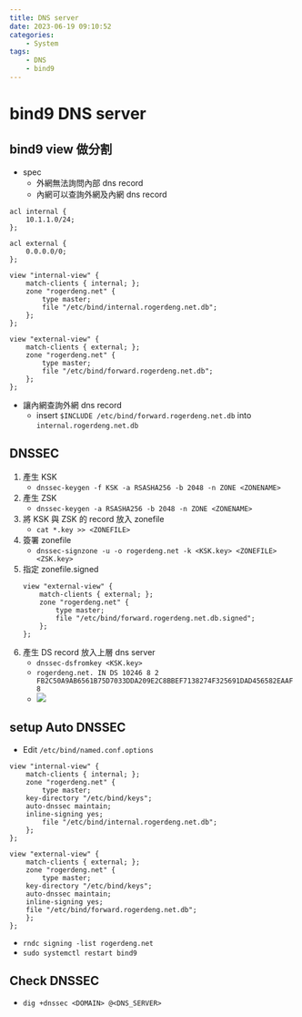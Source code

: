 ```yaml
---
title: DNS server
date: 2023-06-19 09:10:52
categories:
    - System
tags:
    - DNS
    - bind9
---
```

# bind9 DNS server
<!-- more -->

## bind9 view 做分割

- spec
    - 外網無法詢問內部 dns record
    - 內網可以查詢外網及內網 dns record

```
acl internal {
    10.1.1.0/24;
};

acl external {
    0.0.0.0/0;
};

view "internal-view" {
    match-clients { internal; };
    zone "rogerdeng.net" {
        type master;
        file "/etc/bind/internal.rogerdeng.net.db";
    };
};

view "external-view" {
    match-clients { external; };
    zone "rogerdeng.net" {
        type master;
        file "/etc/bind/forward.rogerdeng.net.db";
    };
};
```

- 讓內網查詢外網 dns record
    - insert `$INCLUDE /etc/bind/forward.rogerdeng.net.db` into `internal.rogerdeng.net.db`

## DNSSEC 

1. 產生 KSK
    - `dnssec-keygen -f KSK -a RSASHA256 -b 2048 -n ZONE <ZONENAME>`
3. 產生 ZSK
    - `dnssec-keygen -a RSASHA256 -b 2048 -n ZONE <ZONENAME>`
5. 將 KSK 與 ZSK 的 record 放入 zonefile
    - `cat *.key >> <ZONEFILE>`
7. 簽署 zonefile
    - `dnssec-signzone -u -o rogerdeng.net -k <KSK.key> <ZONEFILE> <ZSK.key>`
9. 指定 zonefile.signed
    ```
    view "external-view" {
        match-clients { external; };
        zone "rogerdeng.net" {
            type master;
            file "/etc/bind/forward.rogerdeng.net.db.signed";
        };
    };
    ```
11. 產生 DS record 放入上層 dns server 
    - `dnssec-dsfromkey <KSK.key>`
    - `rogerdeng.net. IN DS 10246 8 2 FB2C50A9AB6561B75D7033DDA209E2C8BBEF7138274F325691DAD456582EAAF8`
    - ![](https://hackmd.io/_uploads/HJciLTvU3.png)

## setup Auto DNSSEC
- Edit `/etc/bind/named.conf.options`
```
view "internal-view" {
    match-clients { internal; };
    zone "rogerdeng.net" {
        type master;
	key-directory "/etc/bind/keys";
	auto-dnssec maintain;
	inline-signing yes;
        file "/etc/bind/internal.rogerdeng.net.db";
    };
};

view "external-view" {
    match-clients { external; };
    zone "rogerdeng.net" {
        type master;
	key-directory "/etc/bind/keys";
	auto-dnssec maintain;
	inline-signing yes;
	file "/etc/bind/forward.rogerdeng.net.db";
    };
};
```
- `rndc signing -list rogerdeng.net`
- `sudo systemctl restart bind9`

## Check DNSSEC
- `dig +dnssec <DOMAIN> @<DNS_SERVER>`
